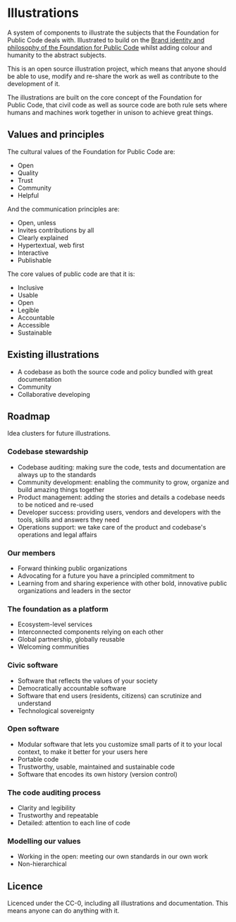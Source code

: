 # Illustrations

A system of components to illustrate the subjects that the Foundation for Public Code deals with. Illustrated to build on the [Brand identity and philosophy of the Foundation for Public Code](https://brand.publiccode.net/) whilst adding colour and humanity to the abstract subjects.

This is an open source illustration project, which means that anyone should be able to use, modify and re-share the work as well as contribute to the development of it.

The illustrations are built on the core concept of the Foundation for Public Code, that civil code as well as source code are both rule sets where humans and machines work together in unison to achieve great things.

## Values and principles

The cultural values of the Foundation for Public Code are:

* Open
* Quality
* Trust
* Community
* Helpful

And the communication principles are:

* Open, unless
* Invites contributions by all
* Clearly explained
* Hypertextual, web first
* Interactive
* Publishable

The core values of public code are that it is:

* Inclusive
* Usable
* Open
* Legible
* Accountable
* Accessible
* Sustainable

## Existing illustrations

* A codebase as both the source code and policy bundled with great documentation
* Community
* Collaborative developing

## Roadmap

Idea clusters for future illustrations.

### Codebase stewardship

* Codebase auditing: making sure the code, tests and documentation are always up to the standards
* Community development: enabling the community to grow, organize and build amazing things together
* Product management: adding the stories and details a codebase needs to be noticed and re-used
* Developer success: providing users, vendors and developers with the tools, skills and answers they need
* Operations support: we take care of the product and codebase's operations and legal affairs

### Our members

* Forward thinking public organizations
* Advocating for a future you have a principled commitment to
* Learning from and sharing experience with other bold, innovative public organizations and leaders in the sector

### The foundation as a platform

* Ecosystem-level services
* Interconnected components relying on each other
* Global partnership, globally reusable
* Welcoming communities

### Civic software

* Software that reflects the values of your society
* Democratically accountable software
* Software that end users (residents, citizens) can scrutinize and understand
* Technological sovereignty

### Open software

* Modular software that lets you customize small parts of it to your local context, to make it better for your users here
* Portable code
* Trustworthy, usable, maintained and sustainable code
* Software that encodes its own history (version control)

### The code auditing process

* Clarity and legibility
* Trustworthy and repeatable
* Detailed: attention to each line of code

### Modelling our values

* Working in the open: meeting our own standards in our own work
* Non-hierarchical

## Licence

Licenced under the CC-0, including all illustrations and documentation. This means anyone can do anything with it.
